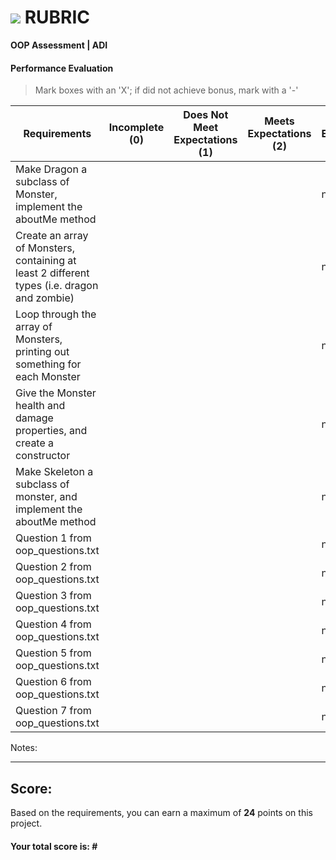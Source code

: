 # ![](https://ga-dash.s3.amazonaws.com/production/assets/logo-9f88ae6c9c3871690e33280fcf557f33.png) RUBRIC
**OOP Assessment | ADI** 	 						


#### Performance Evaluation
> Mark boxes with an 'X'; if did not achieve bonus, mark with a '-'

| Requirements | Incomplete (0) | Does Not Meet Expectations (1) | Meets Expectations (2) | Exceeds Expectations (3) |
|---|---|---|---|---|
| Make Dragon a subclass of Monster, implement the aboutMe method | | | | n/a |
| Create an array of Monsters, containing at least 2 different types (i.e. dragon and zombie) | | | | n/a |
| Loop through the array of Monsters, printing out something for each Monster | | | | n/a |
| Give the Monster health and damage properties, and create a constructor | | |  | n/a |
| Make Skeleton a subclass of monster, and implement the aboutMe method | | | | n/a |
| Question 1 from oop_questions.txt | | | | n/a |
| Question 2 from oop_questions.txt | | | | n/a |
| Question 3 from oop_questions.txt | | | | n/a |
| Question 4 from oop_questions.txt | | | | n/a |
| Question 5 from oop_questions.txt | | | | n/a |
| Question 6 from oop_questions.txt | | | | n/a |
| Question 7 from oop_questions.txt | | | | n/a |


Notes:

<!-- Example: Your getting the hang of this!  Be sure to practice proper indentation and spacing.  Nice work! -->

---

## Score:
Based on the requirements, you can earn a maximum of  **24**  points on this project.

#### Your total score is: **#**
